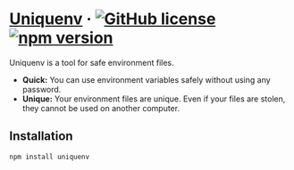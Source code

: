# [Uniquenv](https://github.com/bug3/uniquenv) &middot; [![GitHub license](https://img.shields.io/badge/license-MIT-blue.svg)](https://github.com/bug3/uniquenv/blob/master/LICENSE) [![npm version](https://img.shields.io/npm/v/react.svg?style=flat)](https://www.npmjs.com/package/uniquenv)

Uniquenv is a tool for safe environment files.

* **Quick:** You can use environment variables safely without using any password.
* **Unique:** Your environment files are unique. Even if your files are stolen, they cannot be used on another computer.

## Installation

```bash
npm install uniquenv
```
